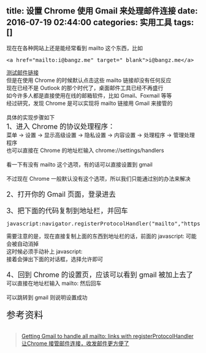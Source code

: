 title: 设置 Chrome 使用 Gmail 来处理邮件连接
date: 2016-07-19 02:44:00
categories: 实用工具
tags: []
---
现在在各种网站上还是能经常看到 mailto 这个东西，比如<br />
<pre class="brush:html; toolbar:false;">&lt;a href="mailto:i@bangz.me" target="_blank"&gt;i@bangz.me&lt;/a&gt;</pre>
<a href="mailto:i@bangz.me" target="_blank">测试邮件链接</a><br />
但是在使用 Chrome 的时候默认点击这些 mailto 链接却没有任何反应<br />
现在已经不是 Outlook 的那个时代了，桌面邮件工具已经不再盛行<br />
如今许多人都是直接使用在线的邮箱软件，比如 Gmail、Foxmail 等等<br />
经过研究，发现 Chrome 是可以实现将 mailto 链接用&nbsp;Gmail 来接管的<br />
<br />
具体的实现步骤如下<!--more--><br />
<span style="font-size:18px;">1、进入 Chrome 的协议处理程序：</span><br />
菜单 -&gt; 设置 -&gt; 显示高级设置 -&gt; 隐私设置 -&gt; 内容设置 -&gt; 处理程序 -&gt; 管理处理程序<br />
也可以直接在 Chrome 的地址栏输入&nbsp;chrome://settings/handlers<br />
<br />
看一下有没有 mailto 这个选项，有的话可以直接设置到 gmail<br />
<img src="/images/tp_old/2016/07/3816447865.png" alt="" /><br />
<br />
不过现在 Chrome 一般默认没有这个选项，所以我们只能通过别的办法来解决<br />
<br />
<span style="font-size:18px;">2、打开你的 Gmail 页面，登录进去</span><br />
<img src="/images/tp_old/2016/07/205665387.png" alt="" /><br />
<br />
<span style="font-size:18px;">3、把下面的代码复制到地址栏，并回车</span><br />
<pre class="brush:js; toolbar:false;">javascript:navigator.registerProtocolHandler("mailto","https://mail.google.com/mail/?extsrc=mailto&amp;url=%s","Gmail")</pre>
需要注意的是，现在直接复制上面的东西到地址栏的话，前面的 javascript: 可能会被自动消掉<br />
这时候必须手动补上 javascript:<br />
接着会弹出下面的对话框，选择允许即可<br />
<img src="/images/tp_old/2016/07/1895728825.png" alt="" /><br />
<br />
<span style="font-size:18px;">4、回到 Chrome 的设置页，应该可以看到 gmail 被加上去了</span><br />
可以直接在地址栏输入 mailto: 然后回车<br />
<img src="/images/tp_old/2016/07/417038918.png" alt="" /><br />
<br />
可以跳转到 gmail 则说明设置成功<br />
<img src="/images/tp_old/2016/07/1068958461.png" alt="" /><br />
<br />
<span style="font-size:24px;">参考资料</span><br />
<a href="https://developers.google.com/web/updates/2012/02/Getting-Gmail-to-handle-all-mailto-links-with-registerProtocolHandler" target="_blank"><br />
</a> 
<blockquote>
	<a href="https://developers.google.com/web/updates/2012/02/Getting-Gmail-to-handle-all-mailto-links-with-registerProtocolHandler" target="_blank">Getting Gmail to handle all mailto: links with registerProtocolHandler<br />
</a><a href="http://www.cnblogs.com/Wayou/p/set_chrome_your_default_email_handler.html" target="_blank">让Chrome 接管邮件连接，收发邮件更方便了</a> 
</blockquote>